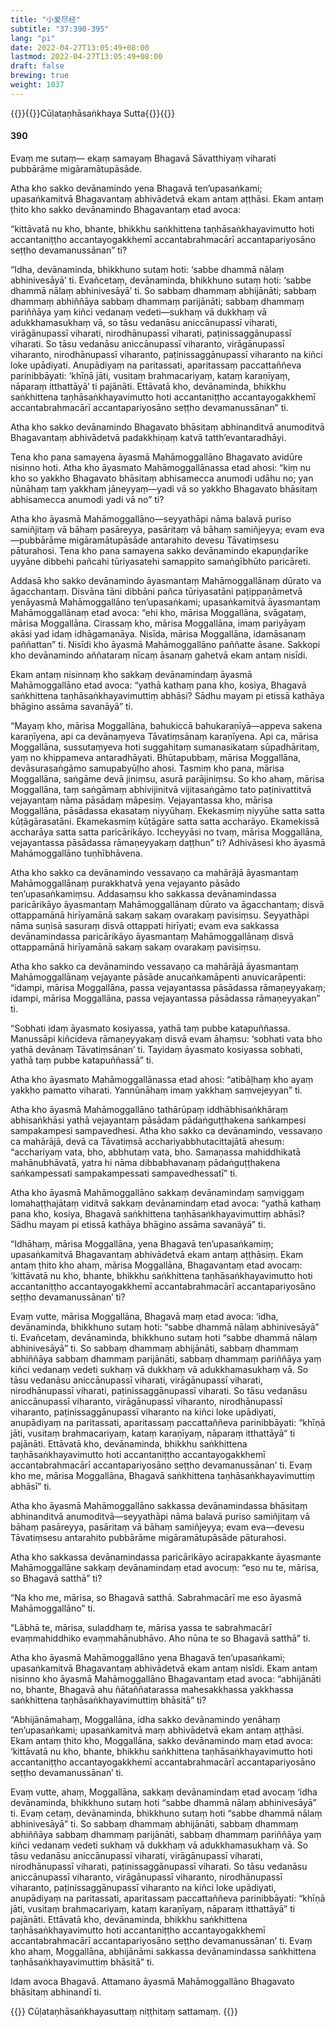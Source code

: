 ```yaml
---
title: "小爱尽经"
subtitle: "37:390-395"
lang: "pi"
date: 2022-04-27T13:05:49+08:00
lastmod: 2022-04-27T13:05:49+08:00
draft: false
brewing: true
weight: 1037
---
```



{{<subtitle>}}{{<suttalink src="mn37">}}Cūḷataṇhāsaṅkhaya Sutta{{</suttalink>}}{{</subtitle>}}

#### 390

Evaṃ me sutaṃ— ekaṃ samayaṃ Bhagavā Sāvatthiyaṃ viharati pubbārāme migāramātupāsāde.

Atha kho sakko devānamindo yena Bhagavā ten’upasaṅkami; upasaṅkamitvā Bhagavantaṃ abhivādetvā ekam antaṃ aṭṭhāsi. Ekam antaṃ ṭhito kho sakko devānamindo Bhagavantaṃ etad avoca:

“kittāvatā nu kho, bhante, bhikkhu saṅkhittena taṇhāsaṅkhayavimutto hoti accantaniṭṭho accantayogakkhemī accantabrahmacārī accantapariyosāno seṭṭho devamanussānan” ti?

“Idha, devānaminda, bhikkhuno sutaṃ hoti: ‘sabbe dhammā nālaṃ abhinivesāyā’ ti. Evañcetaṃ, devānaminda, bhikkhuno sutaṃ hoti: ‘sabbe dhammā nālaṃ abhinivesāyā’ ti. So sabbaṃ dhammaṃ abhijānāti; sabbaṃ dhammaṃ abhiññāya sabbaṃ dhammaṃ parijānāti; sabbaṃ dhammaṃ pariññāya yaṃ kiñci vedanaṃ vedeti—sukhaṃ vā dukkhaṃ vā adukkhamasukhaṃ vā, so tāsu vedanāsu aniccānupassī viharati, virāgānupassī viharati, nirodhānupassī viharati, paṭinissaggānupassī viharati. So tāsu vedanāsu aniccānupassī viharanto, virāgānupassī viharanto, nirodhānupassī viharanto, paṭinissaggānupassī viharanto na kiñci loke upādiyati. Anupādiyaṃ na paritassati, aparitassaṃ paccattaññeva parinibbāyati: ‘khīṇā jāti, vusitaṃ brahmacariyaṃ, kataṃ karaṇīyaṃ, nāparaṃ itthattāyā’ ti pajānāti. Ettāvatā kho, devānaminda, bhikkhu saṅkhittena taṇhāsaṅkhayavimutto hoti accantaniṭṭho accantayogakkhemī accantabrahmacārī accantapariyosāno seṭṭho devamanussānan” ti.

Atha kho sakko devānamindo Bhagavato bhāsitaṃ abhinanditvā anumoditvā Bhagavantaṃ abhivādetvā padakkhiṇaṃ katvā tatth’evantaradhāyi.

Tena kho pana samayena āyasmā Mahāmoggallāno Bhagavato avidūre nisinno hoti. Atha kho āyasmato Mahāmoggallānassa etad ahosi: “kiṃ nu kho so yakkho Bhagavato bhāsitaṃ abhisamecca anumodi udāhu no; yan nūnāhaṃ taṃ yakkhaṃ jāneyyaṃ—yadi vā so yakkho Bhagavato bhāsitaṃ abhisamecca anumodi yadi vā no” ti?

Atha kho āyasmā Mahāmoggallāno—seyyathāpi nāma balavā puriso samiñjitaṃ vā bāhaṃ pasāreyya, pasāritaṃ vā bāhaṃ samiñjeyya; evam eva—pubbārāme migāramātupāsāde antarahito devesu Tāvatiṃsesu pāturahosi. Tena kho pana samayena sakko devānamindo ekapuṇḍarīke uyyāne dibbehi pañcahi tūriyasatehi samappito samaṅgībhūto paricāreti.

Addasā kho sakko devānamindo āyasmantaṃ Mahāmoggallānaṃ dūrato va āgacchantaṃ. Disvāna tāni dibbāni pañca tūriyasatāni paṭippaṇāmetvā yenāyasmā Mahāmoggallāno ten’upasaṅkami; upasaṅkamitvā āyasmantaṃ Mahāmoggallānaṃ etad avoca: “ehi kho, mārisa Moggallāna, svāgataṃ, mārisa Moggallāna. Cirassaṃ kho, mārisa Moggallāna, imaṃ pariyāyaṃ akāsi yad idaṃ idhāgamanāya. Nisīda, mārisa Moggallāna, idamāsanaṃ paññattan” ti. Nisīdi kho āyasmā Mahāmoggallāno paññatte āsane. Sakkopi kho devānamindo aññataraṃ nīcaṃ āsanaṃ gahetvā ekam antaṃ nisīdi.

Ekam antaṃ nisinnaṃ kho sakkaṃ devānamindaṃ āyasmā Mahāmoggallāno etad avoca: “yathā kathaṃ pana kho, kosiya, Bhagavā saṅkhittena taṇhāsaṅkhayavimuttiṃ abhāsi? Sādhu mayam pi etissā kathāya bhāgino assāma savanāyā” ti.

“Mayaṃ kho, mārisa Moggallāna, bahukiccā bahukaraṇīyā—appeva sakena karaṇīyena, api ca devānaṃyeva Tāvatiṃsānaṃ karaṇīyena. Api ca, mārisa Moggallāna, sussutaṃyeva hoti suggahitaṃ sumanasikataṃ sūpadhāritaṃ, yaṃ no khippameva antaradhāyati. Bhūtapubbaṃ, mārisa Moggallāna, devāsurasaṅgāmo samupabyūḷho ahosi. Tasmiṃ kho pana, mārisa Moggallāna, saṅgāme devā jiniṃsu, asurā parājiniṃsu. So kho ahaṃ, mārisa Moggallāna, taṃ saṅgāmaṃ abhivijinitvā vijitasaṅgāmo tato paṭinivattitvā vejayantaṃ nāma pāsādaṃ māpesiṃ. Vejayantassa kho, mārisa Moggallāna, pāsādassa ekasataṃ niyyūhaṃ. Ekekasmiṃ niyyūhe satta satta kūṭāgārasatāni. Ekamekasmiṃ kūṭāgāre satta satta accharāyo. Ekamekissā accharāya satta satta paricārikāyo. Iccheyyāsi no tvaṃ, mārisa Moggallāna, vejayantassa pāsādassa rāmaṇeyyakaṃ daṭṭhun” ti? Adhivāsesi kho āyasmā Mahāmoggallāno tuṇhībhāvena.

Atha kho sakko ca devānamindo vessavaṇo ca mahārājā āyasmantaṃ Mahāmoggallānaṃ purakkhatvā yena vejayanto pāsādo ten’upasaṅkamiṃsu. Addasaṃsu kho sakkassa devānamindassa paricārikāyo āyasmantaṃ Mahāmoggallānaṃ dūrato va āgacchantaṃ; disvā ottappamānā hirīyamānā sakaṃ sakaṃ ovarakaṃ pavisiṃsu. Seyyathāpi nāma suṇisā sasuraṃ disvā ottappati hirīyati; evam eva sakkassa devānamindassa paricārikāyo āyasmantaṃ Mahāmoggallānaṃ disvā ottappamānā hirīyamānā sakaṃ sakaṃ ovarakaṃ pavisiṃsu.

Atha kho sakko ca devānamindo vessavaṇo ca mahārājā āyasmantaṃ Mahāmoggallānaṃ vejayante pāsāde anucaṅkamāpenti anuvicarāpenti: “idampi, mārisa Moggallāna, passa vejayantassa pāsādassa rāmaṇeyyakaṃ; idampi, mārisa Moggallāna, passa vejayantassa pāsādassa rāmaṇeyyakan” ti.

“Sobhati idaṃ āyasmato kosiyassa, yathā taṃ pubbe katapuññassa. Manussāpi kiñcideva rāmaṇeyyakaṃ disvā evam āhaṃsu: ‘sobhati vata bho yathā devānaṃ Tāvatiṃsānan’ ti. Tayidaṃ āyasmato kosiyassa sobhati, yathā taṃ pubbe katapuññassā” ti.

Atha kho āyasmato Mahāmoggallānassa etad ahosi: “atibāḷhaṃ kho ayaṃ yakkho pamatto viharati. Yannūnāhaṃ imaṃ yakkhaṃ saṃvejeyyan” ti.

Atha kho āyasmā Mahāmoggallāno tathārūpaṃ iddhābhisaṅkhāraṃ abhisaṅkhāsi yathā vejayantaṃ pāsādaṃ pādaṅguṭṭhakena saṅkampesi sampakampesi sampavedhesi. Atha kho sakko ca devānamindo, vessavaṇo ca mahārājā, devā ca Tāvatiṃsā acchariyabbhutacittajātā ahesuṃ: “acchariyaṃ vata, bho, abbhutaṃ vata, bho. Samaṇassa mahiddhikatā mahānubhāvatā, yatra hi nāma dibbabhavanaṃ pādaṅguṭṭhakena saṅkampessati sampakampessati sampavedhessatī” ti.

Atha kho āyasmā Mahāmoggallāno sakkaṃ devānamindaṃ saṃviggaṃ lomahaṭṭhajātaṃ viditvā sakkaṃ devānamindaṃ etad avoca: “yathā kathaṃ pana kho, kosiya, Bhagavā saṅkhittena taṇhāsaṅkhayavimuttiṃ abhāsi? Sādhu mayam pi etissā kathāya bhāgino assāma savanāyā” ti.

“Idhāhaṃ, mārisa Moggallāna, yena Bhagavā ten’upasaṅkamiṃ; upasaṅkamitvā Bhagavantaṃ abhivādetvā ekam antaṃ aṭṭhāsiṃ. Ekam antaṃ ṭhito kho ahaṃ, mārisa Moggallāna, Bhagavantaṃ etad avocaṃ: ‘kittāvatā nu kho, bhante, bhikkhu saṅkhittena taṇhāsaṅkhayavimutto hoti accantaniṭṭho accantayogakkhemī accantabrahmacārī accantapariyosāno seṭṭho devamanussānan’ ti?

Evaṃ vutte, mārisa Moggallāna, Bhagavā maṃ etad avoca: ‘idha, devānaminda, bhikkhuno sutaṃ hoti: “sabbe dhammā nālaṃ abhinivesāyā” ti. Evañcetaṃ, devānaminda, bhikkhuno sutaṃ hoti “sabbe dhammā nālaṃ abhinivesāyā” ti. So sabbaṃ dhammaṃ abhijānāti, sabbaṃ dhammaṃ abhiññāya sabbaṃ dhammaṃ parijānāti, sabbaṃ dhammaṃ pariññāya yaṃ kiñci vedanaṃ vedeti sukhaṃ vā dukkhaṃ vā adukkhamasukhaṃ vā. So tāsu vedanāsu aniccānupassī viharati, virāgānupassī viharati, nirodhānupassī viharati, paṭinissaggānupassī viharati. So tāsu vedanāsu aniccānupassī viharanto, virāgānupassī viharanto, nirodhānupassī viharanto, paṭinissaggānupassī viharanto na kiñci loke upādiyati, anupādiyaṃ na paritassati, aparitassaṃ paccattaññeva parinibbāyati: “khīṇā jāti, vusitaṃ brahmacariyaṃ, kataṃ karaṇīyaṃ, nāparaṃ itthattāyā” ti pajānāti. Ettāvatā kho, devānaminda, bhikkhu saṅkhittena taṇhāsaṅkhayavimutto hoti accantaniṭṭho accantayogakkhemī accantabrahmacārī accantapariyosāno seṭṭho devamanussānan’ ti. Evaṃ kho me, mārisa Moggallāna, Bhagavā saṅkhittena taṇhāsaṅkhayavimuttiṃ abhāsī” ti.

Atha kho āyasmā Mahāmoggallāno sakkassa devānamindassa bhāsitaṃ abhinanditvā anumoditvā—seyyathāpi nāma balavā puriso samiñjitaṃ vā bāhaṃ pasāreyya, pasāritaṃ vā bāhaṃ samiñjeyya; evam eva—devesu Tāvatiṃsesu antarahito pubbārāme migāramātupāsāde pāturahosi.

Atha kho sakkassa devānamindassa paricārikāyo acirapakkante āyasmante Mahāmoggallāne sakkaṃ devānamindaṃ etad avocuṃ: “eso nu te, mārisa, so Bhagavā satthā” ti?

“Na kho me, mārisa, so Bhagavā satthā. Sabrahmacārī me eso āyasmā Mahāmoggallāno” ti.

“Lābhā te, mārisa, suladdhaṃ te, mārisa yassa te sabrahmacārī evaṃmahiddhiko evaṃmahānubhāvo. Aho nūna te so Bhagavā satthā” ti.

Atha kho āyasmā Mahāmoggallāno yena Bhagavā ten’upasaṅkami; upasaṅkamitvā Bhagavantaṃ abhivādetvā ekam antaṃ nisīdi. Ekam antaṃ nisinno kho āyasmā Mahāmoggallāno Bhagavantaṃ etad avoca: “abhijānāti no, bhante, Bhagavā ahu ñātaññatarassa mahesakkhassa yakkhassa saṅkhittena taṇhāsaṅkhayavimuttiṃ bhāsitā” ti?

“Abhijānāmahaṃ, Moggallāna, idha sakko devānamindo yenāhaṃ ten’upasaṅkami; upasaṅkamitvā maṃ abhivādetvā ekam antaṃ aṭṭhāsi. Ekam antaṃ ṭhito kho, Moggallāna, sakko devānamindo maṃ etad avoca: ‘kittāvatā nu kho, bhante, bhikkhu saṅkhittena taṇhāsaṅkhayavimutto hoti accantaniṭṭho accantayogakkhemī accantabrahmacārī accantapariyosāno seṭṭho devamanussānan’ ti.

Evaṃ vutte, ahaṃ, Moggallāna, sakkaṃ devānamindaṃ etad avocaṃ ‘idha devānaminda, bhikkhuno sutaṃ hoti “sabbe dhammā nālaṃ abhinivesāyā” ti. Evaṃ cetaṃ, devānaminda, bhikkhuno sutaṃ hoti “sabbe dhammā nālaṃ abhinivesāyā” ti. So sabbaṃ dhammaṃ abhijānāti, sabbaṃ dhammaṃ abhiññāya sabbaṃ dhammaṃ parijānāti, sabbaṃ dhammaṃ pariññāya yaṃ kiñci vedanaṃ vedeti sukhaṃ vā dukkhaṃ vā adukkhamasukhaṃ vā. So tāsu vedanāsu aniccānupassī viharati, virāgānupassī viharati, nirodhānupassī viharati, paṭinissaggānupassī viharati. So tāsu vedanāsu aniccānupassī viharanto, virāgānupassī viharanto, nirodhānupassī viharanto, paṭinissaggānupassī viharanto na kiñci loke upādiyati, anupādiyaṃ na paritassati, aparitassaṃ paccattaññeva parinibbāyati: “khīṇā jāti, vusitaṃ brahmacariyaṃ, kataṃ karaṇīyaṃ, nāparaṃ itthattāyā” ti pajānāti. Ettāvatā kho, devānaminda, bhikkhu saṅkhittena taṇhāsaṅkhayavimutto hoti accantaniṭṭho accantayogakkhemī accantabrahmacārī accantapariyosāno seṭṭho devamanussānan’ ti. Evaṃ kho ahaṃ, Moggallāna, abhijānāmi sakkassa devānamindassa saṅkhittena taṇhāsaṅkhayavimuttiṃ bhāsitā” ti.

Idam avoca Bhagavā. Attamano āyasmā Mahāmoggallāno Bhagavato bhāsitaṃ abhinandī ti.


{{<eof>}}
    Cūḷataṇhāsaṅkhayasuttaṃ niṭṭhitaṃ sattamaṃ.
{{</eof>}}